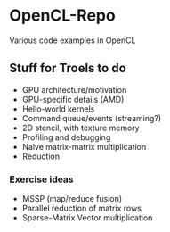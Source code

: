 # OpenCL-Repo
Various code examples in OpenCL

## Stuff for Troels to do

* GPU architecture/motivation
* GPU-specific details (AMD)
* Hello-world kernels
* Command queue/events (streaming?)
* 2D stencil, with texture memory
* Profiling and debugging
* Naive matrix-matrix multiplication
* Reduction

### Exercise ideas

* MSSP (map/reduce fusion)
* Parallel reduction of matrix rows
* Sparse-Matrix Vector multiplication
